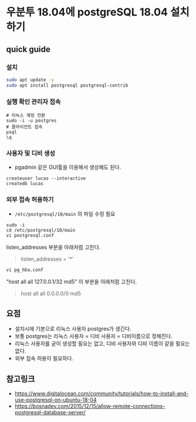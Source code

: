 # 우분투 18.04에 postgreSQL 18.04 설치하기

## quick guide

### 설치 

```bash
sudo apt update -y
sudo apt install postgresql postgresql-contrib
```

### 실행 확인 관리자 접속

```
# 리눅스 계정 전환
sudo -i -u postgres 
# 클라이언트 접속
psql 
\q
```

### 사용자 및 디비 생성

- pgadmin 같은 GUI툴을 이용해서 생성해도 된다. 

```
createuser lucas --interactive
createdb lucas
```

### 외부 접속 허용하기

- `/etc/postgresql/10/main` 의 파일 수정 필요 

```
sudo -i
cd /etc/postgresql/10/main
vi postgresql.conf
```
listen_addresses 부분을 아래처럼 고친다. 

> listen_addresses = '*'

```
vi pg_hba.conf
```

"host    all             all             127.0.0.1/32            md5" 이 부분을 아래처럼 고친다.

> host    all             all             0.0.0.0/0            md5

## 요점

- 설치시에 기본으로 리눅스 사용자 postgres가 생긴다.
- 보통 postgres는 리눅스 사용자 = 디비 사용자 = 디비이름으로 정해진다.
- 리눅스 사용자를 굳이 생성할 필요는 없고, 디비 사용자와 디비 이름이 같을 필요는 없다. 
- 외부 접속 허용이 필요하다.

## 참고링크

- https://www.digitalocean.com/community/tutorials/how-to-install-and-use-postgresql-on-ubuntu-18-04
- https://bosnadev.com/2015/12/15/allow-remote-connections-postgresql-database-server/
